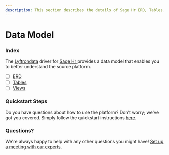 ```yaml
---
description: This section describes the details of Sage Hr ERD, Tables, and Views.
---
```


# Data Model

### Index

The  [Lyftrondata](https://www.lyftrondata.com/) driver for [Sage Hr](https://www.lyftrondata.com/integration/sage-hr/)[ ](https://www.lyftrondata.com/integration/sage-hr/)provides a data model that enables you to better understand the source platform.

* [ ] [ERD](../../../human-resource-analytics/sage-hr/data-model/erd.md)
* [ ] [Tables](../../../human-resource-analytics/sage-hr/data-model/tables.md)
* [ ] [Views](../../../human-resource-analytics/sage-hr/data-model/views.md)

### Quickstart Steps

Do you have questions about how to use the platform? Don't worry; we've got you covered. Simply follow the quickstart instructions [here](../../../../quickstart-steps.md).

### Questions? <a href="#questions" id="questions"></a>

We're always happy to help with any other questions you might have! [Set up a meeting with our experts](https://www.lyftrondata.com/book-a-meeting/).

